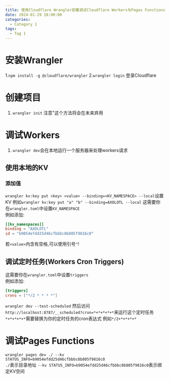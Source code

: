 ```yaml
---
title: 使用Cloudflare Wrangler部署调试Cloudflare Workers与Pages Functions
date: 2024-01-29 18:00:00
categories:
  - Category 1
tags:
  - Tag 1
---
```


# 安装Wrangler

1.`npm install -g @cloudflare/wrangler`
2.`wrangler login` 登录Cloudflare

# 创建项目

1. `wrangler init` 注意"这个方法将会在未来弃用

# 调试Workers

1. `wrangler dev`会在本地运行一个服务器来处理workers请求

## 使用本地的KV

### 添加值
`wrangler kv:key put <key> <value> --binding=<KV_NAMESPACE> --local`设置KV
例如`wrangler kv:key put "a" "b" --binding=AXOLOTL --local`
这需要你在`wrangler.toml`中设置`KV_NAMESPACE`  
例如添加:
```toml
[[kv_namespaces]]
binding = "AXOLOTL"
id = "b9054efdd25d46cfbbbc8b805f9816c0"
```
若`<value>`内含有空格,可以使用引号`"`!

## 调试定时任务(Workers Cron Triggers)

这需要你在`wrangler.toml`中设置`triggers`  
例如添加:  
```toml
[triggers]
crons = ["*/2 * * * *"]
```

`wrangler dev --test-scheduled`
然后访问`http://localhost:8787/__scheduled?cron=*+*+*+*+*`来运行这个定时任务  
`*+*+*+*+*`需要替换为你的定时任务的cron表达式 例如`*/2+*+*+*+*`  

# 调试Pages Functions
`wrangler pages dev ./ --kv STATUS_INFO=b9054efdd25d46cfbbbc8b805f9816c0`  
`./`表示目录地址
`--kv STATUS_INFO=b9054efdd25d46cfbbbc8b805f9816c0`表示绑定KV空间
